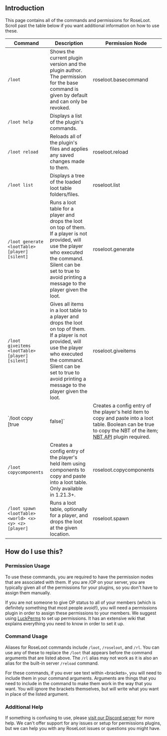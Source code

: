 ## Introduction
This page contains all of the commands and permissions for RoseLoot.  Scroll past the table below if you want additional information on how to use these.

| Command | Description | Permission Node |
| --- | --- | --- |
| `/loot` | Shows the current plugin version and the plugin author.  The permission for the base command is given by default and can only be revoked. | roseloot.basecommand |
| `/loot help` | Displays a list of the plugin's commands. |  |
| `/loot reload` | Reloads all of the plugin's files and applies any saved changes made to them. | roseloot.reload |
| `/loot list` | Displays a tree of the loaded loot table folders/files. | roseloot.list |
| `/loot generate <lootTable> [player] [silent]` | Runs a loot table for a player and drops the loot on top of them.  If a player is not provided, will use the player who executed the command.  Silent can be set to true to avoid printing a message to the player given the loot. | roseloot.generate |
| `/loot giveitems <lootTable> [player] [silent]` | Gives all items in a loot table to a player and drops the loot on top of them.  If a player is not provided, will use the player who executed the command.  Silent can be set to true to avoid printing a message to the player given the loot. | roseloot.giveitems |
| `/loot copy [true|false]` | Creates a config entry of the player's held item to copy and paste into a loot table.  Boolean can be true to copy the NBT of the item; [NBT API](https://www.spigotmc.org/resources/7939/) plugin required. | roseloot.copy |
| `/loot copycomponents` | Creates a config entry of the player's held item using components to copy and paste into a loot table.  Only available in 1.21.3+. | roseloot.copycomponents |
| `/loot spawn <lootTable> <world> <x> <y> <z> [player]` | Runs a loot table, optionally for a player, and drops the loot at the given location. | roseloot.spawn |

## How do I use this?
### Permission Usage
To use these commands, you are required to have the permission nodes that are associated with them.  If you are /OP on your server, you are typically given all of the permissions for your plugins, so you don't have to assign them manually.

If you are not someone to give OP status to all of your members (which is definitely something that most people avoid!), you will need a permissions plugin in order to assign these permissions to your members.  We suggest using [LuckPerms](https://www.spigotmc.org/resources/luckperms.28140/) to set up permissions.  It has an extensive wiki that explains everything you need to know in order to set it up.

### Command Usage
Aliases for RoseLoot commands include `/loot`, `/roseloot`, and `/rl`.  You can use any of these to replace the `/loot` that appears before the command arguments that are listed above.  The `/rl` alias may not work as it is also an alias for the built-in server `/reload` command.

For these commands, if you ever see text within `<`brackets`>`, you will need to include them in your command arguments.  Arguments are things that you need to include in the command to make them work in the way that you want.  You will ignore the brackets themselves, but will write what you want in place of the listed argument.

### Additional Help
If something is confusing to use, please [visit our Discord server](https://discord.gg/MgUsTBK) for more help.  We can't offer support for any issues or setup for permissions plugins, but we can help you with any RoseLoot issues or questions you might have.
